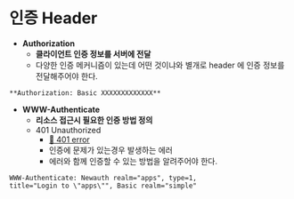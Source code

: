 # 인증 Header

- **Authorization**
    - **클라이언트 인증 정보를 서버에 전달**
    - 다양한 인증 메커니즘이 있는데 어떤 것이냐와 별개로 header 에 인증 정보를 전달해주어야 한다.

```
**Authorization: Basic XXXXXXXXXXXXX**
```

- **WWW-Authenticate**
    - **리소스 접근시 필요한 인증 방법 정의**
    - 401 Unauthorized
        - [🔗 401 error](https://github.com/choideakook/TIL/blob/main/Spring/5%20HTTP%20웹%20기본%20지식/3%20HTTP%20상태코드/230125%203%204xx%20-%20클라이언트%20오류.md)
        - 인증에 문제가 있는경우 발생하는 에러
        - 에러와 함께 인증할 수 있는 방법을 알려주어야 한다.

```
WWW-Authenticate: Newauth realm="apps", type=1, 
title="Login to \"apps\"", Basic realm="simple"
```